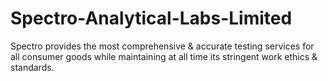 Spectro-Analytical-Labs-Limited
===============================

Spectro provides the most comprehensive &amp; accurate testing services for all consumer goods while maintaining at all time its stringent work ethics &amp; standards.